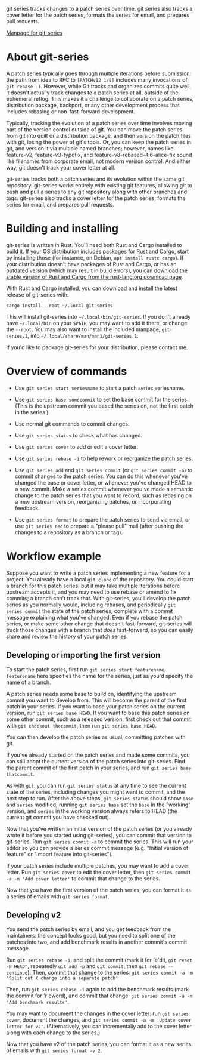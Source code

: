 git series tracks changes to a patch series over time.  git series also tracks
a cover letter for the patch series, formats the series for email, and prepares
pull requests.

[Manpage for git-series](http://man7.org/linux/man-pages/man1/git-series.1.html)

About git-series
================

A patch series typically goes through multiple iterations before submission;
the path from idea to RFC to `[PATCHv12 1/8]` includes many invocations of
`git rebase -i`. However, while Git tracks and organizes commits quite well, it
doesn't actually track changes to a patch series at all, outside of the
ephemeral reflog.  This makes it a challenge to collaborate on a patch series,
distribution package, backport, or any other development process that includes
rebasing or non-fast-forward development.

Typically, tracking the evolution of a patch series over time involves moving
part of the version control outside of git.  You can move the patch series from
git into quilt or a distribution package, and then version the patch files with
git, losing the power of git's tools.  Or, you can keep the patch series in
git, and version it via multiple named branches; however, names like
feature-v2, feature-v3-typofix, and feature-v8-rebased-4.6-alice-fix sound like
filenames from corporate email, not modern version control.  And either way,
git doesn't track your cover letter at all.

git-series tracks both a patch series and its evolution within the same git
repository.  git-series works entirely with existing git features, allowing git
to push and pull a series to any git repository along with other branches and
tags.  git-series also tracks a cover letter for the patch series, formats the
series for email, and prepares pull requests.

Building and installing
=======================

git-series is written in Rust.  You'll need both Rust and Cargo installed to
build it.  If your OS distribution includes packages for Rust and Cargo, start
by installing those (for instance, on Debian, `apt install rustc cargo`).
If your distribution doesn't have packages of Rust and Cargo, or has an
outdated version (which may result in build errors), you can [download the
stable version of Rust and Cargo from the rust-lang.org download
page](https://www.rust-lang.org/downloads.html).

With Rust and Cargo installed, you can download and install the latest release
of git-series with:

```
cargo install --root ~/.local git-series
```

This will install git-series into `~/.local/bin/git-series`.  If you don't
already have `~/.local/bin` on your `$PATH`, you may want to add it there, or
change the `--root`.  You may also want to install the included manpage,
`git-series.1`, into `~/.local/share/man/man1/git-series.1`.

If you'd like to package git-series for your distribution, please contact me.

Overview of commands
====================

- Use `git series start seriesname` to start a patch series seriesname.

- Use `git series base somecommit` to set the base commit for the series.
  (This is the upstream commit you based the series on, not the first patch in
  the series.)

- Use normal git commands to commit changes.

- Use `git series status` to check what has changed.

- Use `git series cover` to add or edit a cover letter.

- Use `git series rebase -i` to help rework or reorganize the patch series.

- Use `git series add` and `git series commit` (or `git series commit -a`) to
  commit changes to the patch series.  You can do this whenever you've changed
  the base or cover letter, or whenever you've changed HEAD to a new commit.
  Make a series commit whenever you've made a semantic change to the patch
  series that you want to record, such as rebasing on a new upstream version,
  reorganizing patches, or incorporating feedback.

- Use `git series format` to prepare the patch series to send via email, or
  use `git series req` to prepare a "please pull" mail (after pushing the
  changes to a repository as a branch or tag).

Workflow example
================

Suppose you want to write a patch series implementing a new feature for a
project.  You already have a local `git clone` of the repository.  You could
start a branch for this patch series, but it may take multiple iterations
before upstream accepts it, and you may need to use rebase or amend to fix
commits; a branch can't track that.  With git-series, you'll develop the patch
series as you normally would, including rebases, and periodically `git series
commit` the state of the patch series, complete with a commit message
explaining what you've changed.  Even if you rebase the patch series, or make
some other change that doesn't fast-forward, git-series will track those
changes with a branch that *does* fast-forward, so you can easily share and
review the history of your patch series.

Developing or importing the first version
-----------------------------------------

To start the patch series, first run `git series start featurename`.
`featurename` here specifies the name for the series, just as you'd specify the
name of a branch.

A patch series needs some base to build on, identifying the upstream commit you
want to develop from.  This will become the parent of the first patch in your
series.  If you want to base your patch series on the current version, run `git
series base HEAD`.  If you want to base this patch series on some other commit,
such as a released version, first check out that commit with `git checkout
thecommit`, then run `git series base HEAD`.

You can then develop the patch series as usual, committing patches with git.

If you've already started on the patch series and made some commits, you can
still adopt the current version of the patch series into git-series.  Find the
parent commit of the first patch in your series, and run `git series base
thatcommit`.

As with `git`, you can run `git series status` at any time to see the current
state of the series, including changes you might want to commit, and the next
step to run.  After the above steps, `git series status` should show `base` and
`series` modified; running `git series base` set the `base` in the "working"
version, and `series` in the working version always refers to HEAD (the current
git commit you have checked out).

Now that you've written an initial version of the patch series (or you already
wrote it before you started using git-series), you can commit that version to
git-series.  Run `git series commit -a` to commit the series.  This will run
your editor so you can provide a series commit message (e.g. "Initial version
of feature" or "Import feature into git-series").

If your patch series include multiple patches, you may want to add a cover
letter.  Run `git series cover` to edit the cover letter, then `git series
commit -a -m 'Add cover letter'` to commit that change to the series.

Now that you have the first version of the patch series, you can format it as a
series of emails with `git series format`.

Developing v2
-------------

You send the patch series by email, and you get feedback from the maintainers:
the concept looks good, but you need to split one of the patches into two, and
add benchmark results in another commit's commit message.

Run `git series rebase -i`, and split the commit (mark it for 'e'dit, `git
reset -N HEAD^`, repeatedly `git add -p` and `git commit`, then `git rebase
--continue`).  Then, commit that change to the series: `git series commit -a -m
'Split out X change into a separate patch'`

Then, run `git series rebase -i` again to add the benchmark results (mark the
commit for 'r'eword), and commit that change: `git series commit -a -m 'Add
benchmark results'`.

You may want to document the changes in the cover letter: run `git series
cover`, document the changes, and `git series commit -a -m 'Update cover letter
for v2'`.  (Alternatively, you can incrementally add to the cover letter along
with each change to the series.)

Now that you have v2 of the patch series, you can format it as a new series of
emails with `git series format -v 2`.
